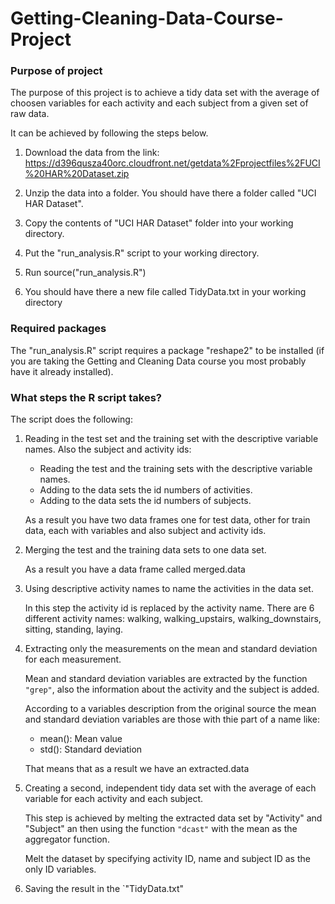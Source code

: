 # Getting-Cleaning-Data-Course-Project
### Purpose of project

The purpose of this project is to achieve a tidy data set with the average of choosen variables for each activity and each subject from a given set of raw data. 

It can be achieved by following the steps below.


1. Download the data from the link: https://d396qusza40orc.cloudfront.net/getdata%2Fprojectfiles%2FUCI%20HAR%20Dataset.zip

2. Unzip the data into a folder. You should have there a folder called "UCI HAR Dataset".

3. Copy the contents of "UCI HAR Dataset" folder into your working directory.

4. Put the "run_analysis.R" script to your working directory.

5. Run source("run_analysis.R")

6. You should have there a new file called TidyData.txt in your working directory

### Required packages

The "run_analysis.R" script requires a package "reshape2" to be installed (if you are taking the Getting and Cleaning Data course you most probably have it already installed).


### What steps the R script takes?

The script does the following:

1. Reading in the test set and the training set with the descriptive variable names. Also the subject and activity ids:
    * Reading the test and the training sets with the descriptive variable names.
    * Adding to the data sets the id numbers of activities.
    * Adding to the data sets the id numbers of subjects.

    As a result you have two data frames one for test data, other for train data, each with variables and also subject and activity ids.

2. Merging the test and the training data sets to one data set.

    As a result you have a data frame called merged.data

3. Using descriptive activity names to name the activities in the data set.

    In this step the activity id is replaced by the activity name.
    There are 6 different activity names: walking, walking_upstairs, walking_downstairs, sitting, standing, laying.

4. Extracting only the measurements on the mean and standard deviation for each measurement.

    Mean and standard deviation variables are extracted by the function `"grep"`, also the information about the activity and the subject is added.

    According to a variables description from the original source the mean and standard deviation variables are those with thie part of a name like:
    * mean(): Mean value
    * std(): Standard deviation

    That means that as a result we have an extracted.data

5. Creating a second, independent tidy data set with the average of each variable for each activity and each subject.

    This step is achieved by melting the extracted data set by "Activity" and "Subject" an then using the function `"dcast"` with the mean as the aggregator function.

    Melt the dataset by specifying activity ID, name and subject ID as the only ID variables.


6. Saving the result in the `"TidyData.txt"